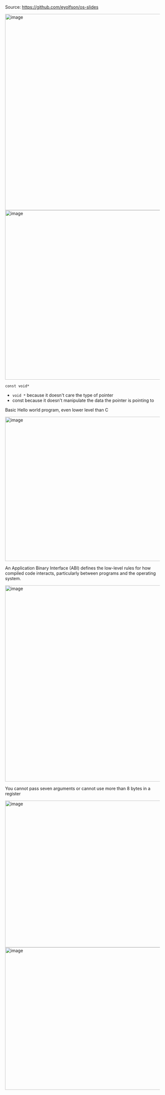 Source: https://github.com/eyolfson/os-slides 

<img width="1038" height="639" alt="image" src="https://github.com/user-attachments/assets/c765f82d-7516-4a5a-96a2-804c4eb52542" /><img width="993" height="552" alt="image" src="https://github.com/user-attachments/assets/3ccdf85f-8a0e-45dc-851f-8eb65edd2a0e" />

`const void*`
* `void *` because it doesn't care the type of pointer
* const because it doesn't manipulate the data the pointer is pointing to

Basic Hello world program, even lower level than C

<img width="1036" height="470" alt="image" src="https://github.com/user-attachments/assets/d5933edf-4ed4-4f24-bc35-0e05c8bc5f81" />

An Application Binary Interface (ABI) defines the low-level rules for how compiled code interacts, 
particularly between programs and the operating system.

<img width="1038" height="639" alt="image" src="https://github.com/user-attachments/assets/655e3385-f0d4-4290-a824-ebe1da6cd94a" />

You cannot pass seven arguments or cannot use more than 8 bytes in a register

<img width="1075" height="478" alt="image" src="https://github.com/user-attachments/assets/db3faa88-6b72-411b-8f1f-4fa59af1eb33" />

<img width="1075" height="464" alt="image" src="https://github.com/user-attachments/assets/a91a4e53-76a9-4dde-a87a-bfb784e2da15" />
